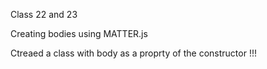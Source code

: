 Class 22 and 23


Creating bodies using MATTER.js


Ctreaed a class with body as a proprty of the constructor !!!
